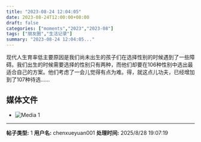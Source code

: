 ```yaml
---
title: "2023-08-24 12:04:05"
date: 2023-08-24T12:00:00+08:00
draft: false
categories: ["moments","2023","2023-08"]
tags: ["朋友圈","生活记录"]
summary: "2023-08-24 12:04:05..."
---
```


现代人生育率低主要原因是我们尚未出生的孩子们在选择性别的时候遇到了一些障碍。我们出生的时候需要选择的性别只有两种，而他们却要在106种性别中选出最适合自己的方案。他们考虑了一会儿觉得有点为难。得，就这点儿功夫，已经增加到了107种待选……

## 媒体文件

- ![Media 1](/Moments/photos/2023-08-24/202308241204050.jpg)

---

**帖子类型:** 1
**用户名:** chenxueyuan001
**处理时间:** 2025/8/28 19:07:19